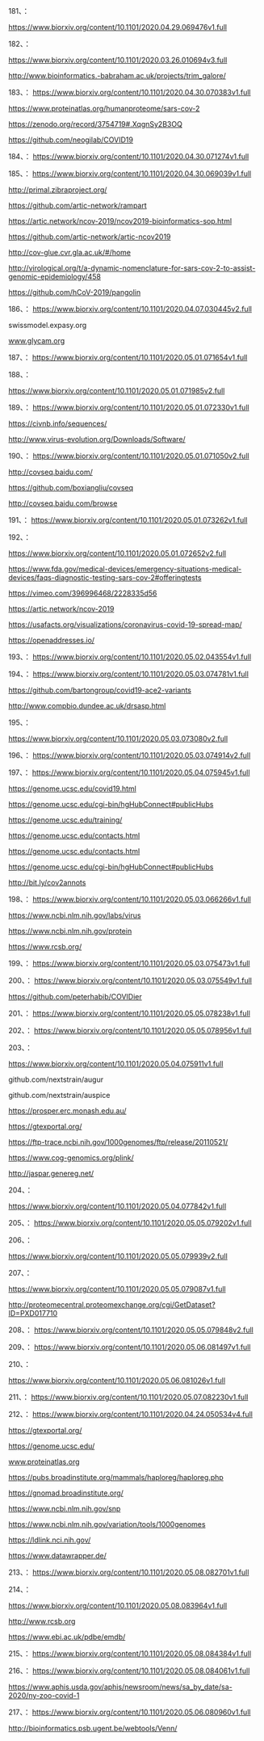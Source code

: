 





181、：

https://www.biorxiv.org/content/10.1101/2020.04.29.069476v1.full

182、：

https://www.biorxiv.org/content/10.1101/2020.03.26.010694v3.full


http://www.bioinformatics.-babraham.ac.uk/projects/trim_galore/


183、：
https://www.biorxiv.org/content/10.1101/2020.04.30.070383v1.full



https://www.proteinatlas.org/humanproteome/sars-cov-2


https://zenodo.org/record/3754719#.XqgnSy2B3OQ


https://github.com/neogilab/COVID19


184、：
https://www.biorxiv.org/content/10.1101/2020.04.30.071274v1.full


185、：
https://www.biorxiv.org/content/10.1101/2020.04.30.069039v1.full


http://primal.zibraproject.org/


https://github.com/artic-network/rampart


https://artic.network/ncov-2019/ncov2019-bioinformatics-sop.html


https://github.com/artic-network/artic-ncov2019


http://cov-glue.cvr.gla.ac.uk/#/home


http://virological.org/t/a-dynamic-nomenclature-for-sars-cov-2-to-assist-genomic-epidemiology/458


https://github.com/hCoV-2019/pangolin



186、：
https://www.biorxiv.org/content/10.1101/2020.04.07.030445v2.full


swissmodel.expasy.org


www.glycam.org


187、：
https://www.biorxiv.org/content/10.1101/2020.05.01.071654v1.full


188、：


https://www.biorxiv.org/content/10.1101/2020.05.01.071985v2.full


189、：
https://www.biorxiv.org/content/10.1101/2020.05.01.072330v1.full


https://civnb.info/sequences/


http://www.virus-evolution.org/Downloads/Software/



190、：
https://www.biorxiv.org/content/10.1101/2020.05.01.071050v2.full


http://covseq.baidu.com/


https://github.com/boxiangliu/covseq


http://covseq.baidu.com/browse


191、：
https://www.biorxiv.org/content/10.1101/2020.05.01.073262v1.full



192、：

https://www.biorxiv.org/content/10.1101/2020.05.01.072652v2.full


https://www.fda.gov/medical-devices/emergency-situations-medical-devices/faqs-diagnostic-testing-sars-cov-2#offeringtests



https://vimeo.com/396996468/2228335d56

https://artic.network/ncov-2019


https://usafacts.org/visualizations/coronavirus-covid-19-spread-map/


https://openaddresses.io/


193、：
https://www.biorxiv.org/content/10.1101/2020.05.02.043554v1.full


194、：
https://www.biorxiv.org/content/10.1101/2020.05.03.074781v1.full



https://github.com/bartongroup/covid19-ace2-variants


http://www.compbio.dundee.ac.uk/drsasp.html




195、：

https://www.biorxiv.org/content/10.1101/2020.05.03.073080v2.full



196、：
https://www.biorxiv.org/content/10.1101/2020.05.03.074914v2.full



197、：
https://www.biorxiv.org/content/10.1101/2020.05.04.075945v1.full


https://genome.ucsc.edu/covid19.html


https://genome.ucsc.edu/cgi-bin/hgHubConnect#publicHubs


https://genome.ucsc.edu/training/


https://genome.ucsc.edu/contacts.html


https://genome.ucsc.edu/contacts.html


https://genome.ucsc.edu/cgi-bin/hgHubConnect#publicHubs



http://bit.ly/cov2annots


198、：
https://www.biorxiv.org/content/10.1101/2020.05.03.066266v1.full


https://www.ncbi.nlm.nih.gov/labs/virus


https://www.ncbi.nlm.nih.gov/protein


https://www.rcsb.org/




199、：
https://www.biorxiv.org/content/10.1101/2020.05.03.075473v1.full


200、：
https://www.biorxiv.org/content/10.1101/2020.05.03.075549v1.full



https://github.com/peterhabib/COVIDier



201、：
https://www.biorxiv.org/content/10.1101/2020.05.05.078238v1.full


202、：
https://www.biorxiv.org/content/10.1101/2020.05.05.078956v1.full


203、：

https://www.biorxiv.org/content/10.1101/2020.05.04.075911v1.full


github.com/nextstrain/augur


github.com/nextstrain/auspice


https://prosper.erc.monash.edu.au/


https://gtexportal.org/


https://ftp-trace.ncbi.nih.gov/1000genomes/ftp/release/20110521/


https://www.cog-genomics.org/plink/


http://jaspar.genereg.net/


204、：

https://www.biorxiv.org/content/10.1101/2020.05.04.077842v1.full


205、：
https://www.biorxiv.org/content/10.1101/2020.05.05.079202v1.full


206、：

https://www.biorxiv.org/content/10.1101/2020.05.05.079939v2.full



207、：

https://www.biorxiv.org/content/10.1101/2020.05.05.079087v1.full


http://proteomecentral.proteomexchange.org/cgi/GetDataset?ID=PXD017710


208、：
https://www.biorxiv.org/content/10.1101/2020.05.05.079848v2.full


209、：
https://www.biorxiv.org/content/10.1101/2020.05.06.081497v1.full


210、：

https://www.biorxiv.org/content/10.1101/2020.05.06.081026v1.full




211、：
https://www.biorxiv.org/content/10.1101/2020.05.07.082230v1.full


212、：
https://www.biorxiv.org/content/10.1101/2020.04.24.050534v4.full



https://gtexportal.org/


https://genome.ucsc.edu/


www.proteinatlas.org



https://pubs.broadinstitute.org/mammals/haploreg/haploreg.php


https://gnomad.broadinstitute.org/


https://www.ncbi.nlm.nih.gov/snp


https://www.ncbi.nlm.nih.gov/variation/tools/1000genomes


https://ldlink.nci.nih.gov/


https://www.datawrapper.de/


213、：
https://www.biorxiv.org/content/10.1101/2020.05.08.082701v1.full

214、：

https://www.biorxiv.org/content/10.1101/2020.05.08.083964v1.full


http://www.rcsb.org


https://www.ebi.ac.uk/pdbe/emdb/


215、：
https://www.biorxiv.org/content/10.1101/2020.05.08.084384v1.full


216、：
https://www.biorxiv.org/content/10.1101/2020.05.08.084061v1.full


https://www.aphis.usda.gov/aphis/newsroom/news/sa_by_date/sa-2020/ny-zoo-covid-1


217、：
https://www.biorxiv.org/content/10.1101/2020.05.06.080960v1.full


http://bioinformatics.psb.ugent.be/webtools/Venn/








